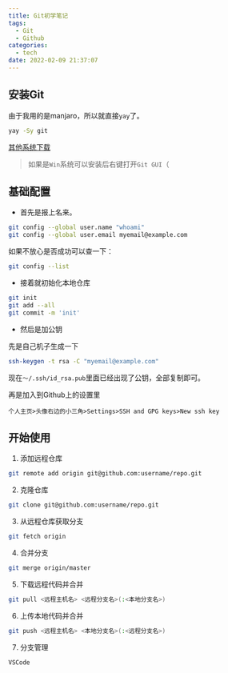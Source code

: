 ```yaml
---
title: Git初学笔记
tags:
  - Git
  - Github
categories:
  - tech
date: 2022-02-09 21:37:07
---
```


## 安装Git
由于我用的是manjaro，所以就直接`yay`了。
``` bash
yay -Sy git
```
[其他系统下载](http://git-scm.com/downloads)

> 如果是`Win`系统可以安装后右键打开`Git GUI`（

## 基础配置

- 首先是报上名来。

``` bash
git config --global user.name "whoami"
git config --global user.email myemail@example.com
```
如果不放心是否成功可以查一下：

```bash
git config --list
```
- 接着就初始化本地仓库

``` bash
git init
git add --all
git commit -m 'init'
```

- 然后是加公钥

先是自己机子生成一下

``` bash
ssh-keygen -t rsa -C "myemail@example.com"
```

现在`～/.ssh/id_rsa.pub`里面已经出现了公钥，全部复制即可。

再是加入到Github上的设置里

```
个人主页>头像右边的小三角>Settings>SSH and GPG keys>New ssh key
```

## 开始使用

1. 添加远程仓库

``` bash
git remote add origin git@github.com:username/repo.git
```

2. 克隆仓库

``` bash
git clone git@github.com:username/repo.git
```

3. 从远程仓库获取分支

``` bash
git fetch origin
```

4. 合并分支

``` bash
git merge origin/master
```

5. 下载远程代码并合并

``` bash
git pull <远程主机名> <远程分支名>(:<本地分支名>)
```

6. 上传本地代码并合并

``` bash
git push <远程主机名> <本地分支名>(:<远程分支名>)
```

7. 分支管理

``` 
VSCode
```

